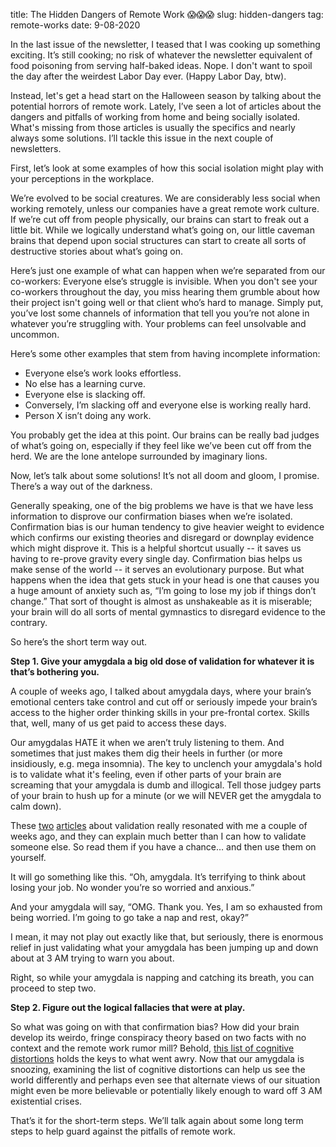 title: The Hidden Dangers of Remote Work 😱😱😱
slug: hidden-dangers
tag: remote-works
date: 9-08-2020



In the last issue of the newsletter, I teased that I was cooking up something exciting. It’s still cooking; no risk of whatever the newsletter equivalent of food poisoning from serving half-baked ideas. Nope. I don't want to spoil the day after the weirdest Labor Day ever. (Happy Labor Day, btw).
 
Instead, let's get a head start on the Halloween season by talking about the potential horrors of remote work. Lately, I’ve seen a lot of articles about the dangers and pitfalls of working from home and being socially isolated. What's missing from those articles is usually the specifics and nearly always some solutions. I’ll tackle this issue in the next couple of newsletters.
 
First, let’s look at some examples of how this social isolation might play with your perceptions in the workplace.
 
We’re evolved to be social creatures. We are considerably less social when working remotely, unless our companies have a great remote work culture. If we’re cut off from people physically, our brains can start to freak out a little bit. While we logically understand what’s going on, our little caveman brains that depend upon social structures can start to create all sorts of destructive stories about what’s going on.
 
Here’s just one example of what can happen when we’re separated from our co-workers: Everyone else’s struggle is invisible. When you don't see your co-workers throughout the day, you miss hearing them grumble about how their project isn't going well or that client who’s hard to manage. Simply put, you’ve lost some channels of information that tell you you’re not alone in whatever you’re struggling with. Your problems can feel unsolvable and uncommon.
 
Here’s some other examples that stem from having incomplete information:
 
- Everyone else’s work looks effortless.
- No else has a learning curve.
- Everyone else is slacking off.
- Conversely, I’m slacking off and everyone else is working really hard.
- Person X isn’t doing any work.
 
You probably get the idea at this point. Our brains can be really bad judges of what’s going on, especially if they feel like we’ve been cut off from the herd. We are the lone antelope surrounded by imaginary lions.
 
Now, let’s talk about some solutions! It’s not all doom and gloom, I promise. There’s a way out of the darkness.
 
Generally speaking, one of the big problems we have is that we have less information to disprove our confirmation biases when we’re isolated. Confirmation bias is our human tendency to give heavier weight to evidence which confirms our existing theories and disregard or downplay evidence which might disprove it. This is a helpful shortcut usually -- it saves us having to re-prove gravity every single day. Confirmation bias helps us make sense of the world -- it serves an evolutionary purpose. But what happens when the idea that gets stuck in your head is one that causes you a huge amount of anxiety such as, “I’m going to lose my job if things don’t change.” That sort of thought is almost as unshakeable as it is miserable; your brain will do all sorts of mental gymnastics to disregard evidence to the contrary.
 
So here’s the short term way out.
 
**Step 1. Give your amygdala a big old dose of validation for whatever it is that’s bothering you.**
 
A couple of weeks ago, I talked about amygdala days, where your brain’s emotional centers take control and cut off or seriously impede your brain’s access to the higher order thinking skills in your pre-frontal cortex. Skills that, well, many of us get paid to access these days.
 
Our amygdalas HATE it when we aren’t truly listening to them. And sometimes that just makes them dig their heels in further (or more insidiously, e.g. mega insomnia). The key to unclench your amygdala's hold is to validate what it's feeling, even if other parts of your brain are screaming that your amygdala is dumb and illogical. Tell those judgey parts of your brain to hush up for a minute (or we will NEVER get the amygdala to calm down).
 
These [two](https://michaelssorensen.com/validation-the-most-powerful-relationship-skill-you-were-never-taught/) [articles](https://www.wikihow.com/Validate-Someone%27s-Feelings) about validation really resonated with me a couple of weeks ago, and they can explain much better than I can how to validate someone else. So read them if you have a chance… and then use them on yourself.
 
It will go something like this. “Oh, amygdala. It’s terrifying to think about losing your job. No wonder you’re so worried and anxious.”
 
And your amygdala will say, “OMG. Thank you. Yes, I am so exhausted from being worried. I’m going to go take a nap and rest, okay?”
 
I mean, it may not play out exactly like that, but seriously, there is enormous relief in just validating what your amygdala has been jumping up and down about at 3 AM trying to warn you about.
 
Right, so while your amygdala is napping and catching its breath, you can proceed to step two.
 
**Step 2. Figure out the logical fallacies that were at play.**
 
So what was going on with that confirmation bias? How did your brain develop its weirdo, fringe conspiracy theory based on two facts with no context and the remote work rumor mill? Behold, [this list of cognitive distortions](https://psychcentral.com/lib/15-common-cognitive-distortions/) holds the keys to what went awry. Now that our amygdala is snoozing, examining the list of cognitive distortions can help us see the world differently and perhaps even see that alternate views of our situation might even be more believable or potentially likely enough to ward off 3 AM existential crises.
 
That’s it for the short-term steps. We’ll talk again about some long term steps to help guard against the pitfalls of remote work.


